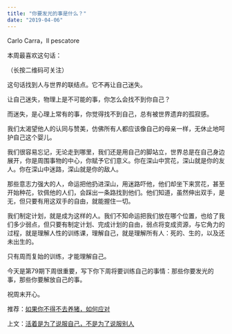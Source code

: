 ```yaml
---
title: "你要发光的事是什么？"
date: "2019-04-06"
---
```


Carlo Carra，Il pescatore

本周最喜欢这句话：

（长按二维码可关注）

这句话找到人与世界的联结点。它不再让自己迷失。

让自己迷失，物理上是不可能的事，你怎么会找不到你自己？

而迷失，是心理上常有的事，你觉得找不到自己，总有被世界遗弃的孤寂感。

我们太渴望他人的认同与赞美，仿佛所有人都应该像自己的母亲一样，无休止地呵护自己这个婴儿。

我们很容易忘记，无论走到哪里，我们还是用自己的脚站立，世界总是在自己身边展开，你是周围事物的中心，你赋予它们意义。你在深山中赏花，深山就是你的友人。你在深山中迷路，深山就是你的敌人。

那些意志力强大的人，命运把他扔进深山，用迷路吓他，他们却坐下来赏花，甚至开始种花，钦佩他的人们，会踩出一条路找到他们。他们知道，虽然伸出双手，是无，但只要有用这双手的自由，就能握住一切。

我们制定计划，就是成为这样的人。我们不知命运把我们放在哪个位置，也给了我们多少弱点，但只要有制定计划、完成计划的自由，弱点将变成资源，与它角力的过程，就是理解人性的训练课，理解自己，就是理解所有人：死的、生的，以及还未出生的。

只有周而复始的训练，才能理解自己。

今天是第79期下周很重要，写下你下周将要训练自己的事情：那些你要发光的事，那些你要解放自己的事。

祝周末开心。

推荐：[如果你不得不去养猪，如何应对](http://mp.weixin.qq.com/s?__biz=MjM5NDU0Mjk2MQ==&mid=2651632960&idx=1&sn=c5476ba620d909dc93affd8638334484&chksm=bd7e315e8a09b848351d102a902a77a71416c57e11dfea37575f2b16e5c7e40f3d02f4797a97&scene=21#wechat_redirect)

上文：[活着是为了说服自己，不是为了说服别人](http://mp.weixin.qq.com/s?__biz=MjM5NDU0Mjk2MQ==&mid=2651633022&idx=1&sn=eec88977a04a9572f1837348a9ca995d&chksm=bd7e31608a09b876201954af0b9a66406a3c36080c67adca843b8227d69a5648349f20268246&scene=21#wechat_redirect)
